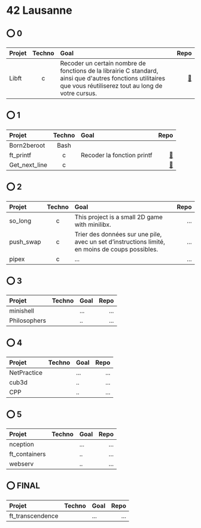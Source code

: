 # 42 Lausanne

## ⭕ 0
| Projet  | Techno |Goal| Repo|
| :--------------- |:---------------:| :-----|-----:| 
| Libft |  c |Recoder un certain nombre de fonctions de la librairie C standard, ainsi que d'autres fonctions utilitaires que vous réutiliserez tout au long de votre cursus.|[🔗](https://github.com/Madness807/42_libft)|

## ⭕ 1
| Projet  | Techno |Goal |Repo|
| :---------------  |:---------------:| :-----| -----:| 
| Born2beroot       | Bash  |         |                                                        |
| ft_printf         | c     | Recoder la fonction printf         | [🔗](https://github.com/Madness807/42_ft_printf)      |
| Get_next_line     | c     |         | [🔗](https://github.com/Madness807/42_get_next_line)  |

## ⭕ 2
| Projet  | Techno  |Goal |Repo|
| :--------------- |:---------------:| :-----| -----:| 
| so_long | c      |This project is a small 2D game with minilibx.   |  ...  |
| push_swap  | c    | Trier des données sur une pile, avec un set d’instructions limité, en moins de coups possibles. | ...  |
| pipex | c   |  ...    | ...  |

## ⭕ 3
| Projet  | Techno  |Goal |Repo|
| :--------------- |:---------------:| :-----| -----:| 
| minishell |      |...   |  ...  |
| Philosophers  |     | .. | ...  |

## ⭕ 4
| Projet  | Techno  |Goal |Repo|
| :--------------- |:---------------:| :-----| -----:| 
| NetPractice |      |...   |  ...  |
| cub3d|     | .. | ...  |
| CPP|     | .. | ...  |

## ⭕ 5
| Projet  | Techno  |Goal |Repo|
| :--------------- |:---------------:| :-----| -----:| 
| nception |      |...   |  ...  |
| ft_containers|     | .. | ...  |
| webserv|     | .. | ...  |

## ⭕ FINAL
| Projet  | Techno  |Goal |Repo|
| :--------------- |:---------------:| :-----| -----:| 
| ft_transcendence |      |...   |  ...  |

